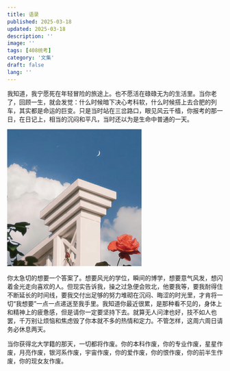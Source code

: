 ```yaml
---
title: 语录
published: 2025-03-18
updated: 2025-03-18
description: ''
image: ''
tags: [408统考]
category: '文集'
draft: false 
lang: ''
---
```


我知道，我宁愿死在年轻冒险的旅途上。也不愿活在碌碌无为的生活里。当你老了，回顾一生，就会发觉：什么时候暗下决心考科软，什么时候搭上去合肥的列车，其实都是命运的巨变。只是当时站在三岔路口，眼见风云千樯，你报考的那一日，在日记上，相当的沉闷和平凡，当时还以为是生命中普通的一天。

<img src="https://raw.githubusercontent.com/MRchenyuheng/Blog_Pic_Bed/main/NET/20250320123710716.png"/>

你太急切的想要一个答案了。想要风光的学位，瞬间的博学，想要意气风发，想闪着金光走向喜欢的人。但现实告诉我，操之过急便会败北，他要我等，要我耐得住不断延长的时间线，要我交付出足够的努力堆砌在沉闷、晦涩的时光里，才肯将一切“我想要”一点一点递送至我手里。我知道你最近很累，是那种看不见的，身体上和精神上的疲惫感，但是请你一定要坚持下去。就算无人问津也好，技不如人也罢，千万别让烦恼和焦虑毁了你本就不多的热情和定力。不管怎样，这周六周日请务必休息两天。

当你获得北大学籍的那天，一切都将作废。你的本科作废，你的专业作废，星星作废，月亮作废，银河系作废，宇宙作废，你的爱作废，你的恨作废，你的前半生作废，你的现女友作废。